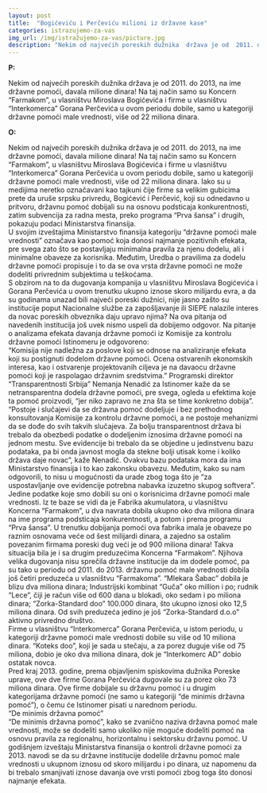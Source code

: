 ```yaml
---
layout: post
title:  "Bogićeviću i Perčeviću milioni iz državne kase"
categories: istrazujemo-za-vas
img_url: /img/istražujemo-za-vas/picture.jpg 
description: "Nekim od najvećih poreskih dužnika  država je od  2011. do 2013, na ime državne pomoći, davala milione dinara! Na taj način samo su Koncern “Farmakom”, u vlasništvu Miroslava Bogićevića i firme u vlasništvu “Interkomerca” Gorana Perčevića u ovom periodu dobile, samo u kategoriji državne pomoći male vrednosti, više od 22 miliona dinara."
---
```


**P:**

<div class="justify">Nekim od najvećih poreskih dužnika  država je od  2011. do 2013, na ime državne pomoći, davala milione dinara! Na taj način samo su Koncern “Farmakom”, u vlasništvu Miroslava Bogićevića i firme u vlasništvu “Interkomerca” Gorana Perčevića u ovom periodu dobile, samo u kategoriji državne pomoći male vrednosti, više od 22 miliona dinara.</div>


**O:**

<div class="justify">
Nekim od najvećih poreskih dužnika  država je od  2011. do 2013, na ime državne pomoći, davala milione dinara! Na taj način samo su Koncern “Farmakom”, u vlasništvu Miroslava Bogićevića i firme u vlasništvu “Interkomerca” Gorana Perčevića u ovom periodu dobile, samo u kategoriji državne pomoći male vrednosti, više od 22 miliona dinara. Iako su u medijima neretko označavani kao tajkuni čije firme sa velikim gubicima prete da uruše srpsku privredu, Bogićević i Perčević, koji su odnedavno u pritvoru, državnu pomoć dobijali su na osnovu podsticaja konkurentnosti, zatim subvencija za radna mesta, preko programa “Prva šansa” i drugih, pokazuju podaci Ministarstva finansija.<br/>
U svojim izveštajima Ministarstvo finansija kategoriju “državne pomoći male vrednosti” označava kao pomoć koja donosi najmanje pozitivnih efekata, pre svega zato što se postavljaju minimalna pravila za njenu dodelu, ali i minimalne obaveze za korisnika. Međutim, Uredba o pravilima za dodelu državne pomoći propisuje i to da se ova vrsta državne pomoći ne može dodeliti privrednim subjektima u teškoćama.<br/>
S obzirom na to da dugovanja kompanija u vlasništvu Miroslava Bogićevića i Gorana Perčevića u ovom trenutku ukupno iznose skoro milijardu  evra, a da su godinama unazad bili najveći poreski dužnici, nije jasno zašto su institucije poput Nacionalne službe za zapošljavanje ili SIEPE nalazile interes da novac poreskih obveznika daju upravo njima?
Na ova pitanja od navedenih institucija još uvek nismo uspeli da dobijemo odgovor. Na pitanje o analizama efekata davanja državne pomoći iz Komisije za kontrolu državne pomoći Istinomeru je odgovoreno:<br/>
“Komisija nije nadležna za poslove koji se odnose na analiziranje efekata koji su postignuti dodelom državne pomoći. Ocena ostvarenih ekonomskih interesa, kao i ostvarenje projektovanih ciljeva je na davaocu državne pomoći koji je raspolagao državnim sredstvima.”
Programski direktor “Transparentnosti Srbija” Nemanja Nenadić za Istinomer kaže da se netransparentna dodela državne pomoći, pre svega, ogleda u efektima koje ta pomoć proizvodi, “jer niko zapravo ne zna šta se time konkretno dobija”.<br/>
“Postoje i slučajevi da se državna pomoć dodeljuje i bez prethodnog konsultovanja Komisije za kontrolu državne pomoći, a ne postoje mehanizmi da se dođe do svih takvih slučajeva. Za bolju transparentnost država bi trebalo da obezbedi podatke o dodeljenim iznosima državne pomoći na jednom mestu. Sve evidencije bi trebalo da se objedine u jedinstvenu bazu podataka, pa bi onda javnost mogla da stekne bolji utisak kome i koliko država daje novac”, kaže Nenadić.
Ovakvu  bazu podataka mora da ima Ministarstvo finansija i to kao zakonsku obavezu. Međutim, kako su nam odgovorili, to nisu u mogućnosti da urade zbog toga što je “za uspostavljanje ove evidencije potrebna nabavka izuzetno skupog softvera”.<br/>
Jedine podatke koje smo dobili su oni o korisnicima državne pomoći male vrednosti. Iz te baze se vidi da je Fabrika akumulatora, u vlasništvu Koncerna “Farmakom”, u dva navrata dobila ukupno oko dva miliona dinara na ime programa podsticaja konkurentnosti, a potom i prema programu “Prva šansa”. U trenutku dobijanja pomoći ova fabrika imala je obaveze po raznim osnovama veće od šest milijardi dinara, a zajedno sa ostalim povezanim firmama poreski dug veći je od 900 miliona dinara!
Takva situacija bila je i sa drugim preduzećima Koncerna “Farmakom”. Njihova velika dugovanja nisu sprečila državne institucije da im dodele pomoć, pa su tako u periodu od 2011. do 2013. državnu pomoć male vrednosti dobila još četiri preduzeća u vlasništvu “Farmakoma”. “Mlekara Šabac” dobila je blizu dva miliona dinara; Industrijski kombinat “Guča” oko million i po;  rudnik “Lece”, čiji je račun više od 600 dana u blokadi, oko sedam i po miliona dinara; “Zorka-Standard doo” 100.000 dinara, što ukupno iznosi oko 12,5 miliona dinara. Od svih preduzeća jedino je još “Zorka-Standard d.o.o” aktivno privredno društvo.<br/>
Firme u vlasništvu “Interkomerca” Gorana Perčevića, u istom periodu, u kategoriji državne pomoći male vrednosti dobile su više od 10 miliona dinara. “Koteks doo”, koji je sada u stečaju, a za porez duguje više od 75 miliona, dobio je oko dva miliona dinara, dok je  “Interkomerc AD” dobio ostatak novca.<br/>
Pred kraj 2013. godine, prema objavljenim spiskovima dužnika Poreske uprave, ove dve firme Gorana Perčevića dugovale su za porez oko 73 miliona dinara. Ove firme dobijale su državnu pomoć i u drugim kategorijama državne pomoći (ne samo u kategoriji “de minimis državna pomoć”), o čemu će Istinomer pisati u narednom periodu.<br/>
“De minimis državna pomoć”<br/>
“De minimis državna pomoć”, kako se zvanično naziva državna pomoć male vrednosti, može se dodeliti samo ukoliko nije moguće dodeliti pomoć na osnovu pravila za regionalnu, horizontalnu i sektorsku državnu pomoć. U godišnjem izveštaju Ministarstva finansija o kontroli državne pomoći za 2013. navodi se da su državne institucije dodelile državnu pomoć male vrednosti u ukupnom iznosu od skoro milijardu i po dinara, uz napomenu da bi trebalo smanjivati iznose davanja ove vrsti pomoći zbog toga što donosi najmanje efekata.<br/> </div>